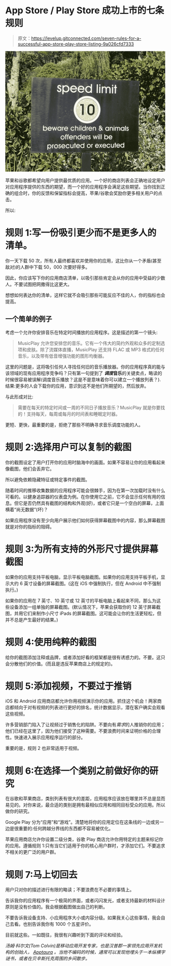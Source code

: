 # App Store / Play Store 成功上市的七条规则

> 原文：<https://levelup.gitconnected.com/seven-rules-for-a-successful-app-store-play-store-listing-9a026cfd7333>

![](img/3c885fa525094b3a87ca412a51fe87d1.png)

苹果和谷歌都希望向用户提供最优质的应用。一个好的商店列表会正确地设定用户对应用程序提供的东西的期望，而一个好的应用程序会满足这些期望。当你找到正确的组合时，你的反馈和保留指标会提高，苹果/谷歌会奖励你更多相关用户的点击。

所以:

# 规则 1:写一份吸引更少而不是更多人的清单。

你一天下载 50 次，所有人最终都喜欢并使用你的应用，这比你从一个矛盾(甚至敌对)的人群中下载 50，000 次要好得多。

因此，你应该写下你的应用商店清单，以吸引那些肯定会从你的应用中受益的少数人。不要试图把网撒得比这更大。

想想如何表达你的清单，这样它就不会吸引那些可能反应不佳的人，你的指标也会提高。

## 一个简单的例子

考虑一个允许你安排音乐在特定时间播放的应用程序。这是描述的第一个镜头:

> MusicPlay 允许您安排您的音乐。它有一个伟大的简约外观和众多的定制选项和皮肤。除了流媒体直播，MusicPlay 还支持 FLAC 或 MP3 格式的任何音乐，以及带有低音增强功能的图形均衡器。

这里的问题是，这将吸引任何人寻找任何旧的音乐播放器。你的应用程序真的能与该领域的现有应用程序竞争吗？只有第一句提到了 ***调度*音乐**的关键卖点，略读的时候很容易被误解(调度音乐播放？这是不是意味着你可以建立一个播放列表？).结果:更多的人会下载你的应用，意识到这不是他们所期望的，然后放弃。

与此形成对比:

> 需要在每天的特定时间或一周的不同日子播放音乐？MusicPlay 就是你要找的！支持每天，每周或每月的时间表和睡眠定时器。

更短、更快，最重要的是，拒绝了那些不明确寻求音乐调度功能的人。

# 规则 2:选择用户可以复制的截图

你的截图设定了用户打开你的应用时脑海中的画面。如果不容易让你的应用看起来像截图，他们会丢弃它。

所以避免依赖隐藏特征或特定事件的截图。

随着时间的推移收集数据的应用程序可能会很棘手，因为在第一次加载时没有什么可看的。以健身追踪器的仪表盘为例。在你使用它之前，它不会显示任何有用的信息。但它是否仍然具有截图的结构和外观(好)，或者它只是一个空白的屏幕，上面横着“尚无数据”(坏)？

如果应用程序没有至少向用户展示他们如何获得屏幕截图中的内容，那么屏幕截图就是对你的指标的阻碍。

# 规则 3:为所有支持的外形尺寸提供屏幕截图

如果你的应用支持平板电脑，显示平板电脑截图。如果你的应用支持平板手机，显示大约 6 英寸设备的屏幕截图。(这在 iOS 中强制执行，但在 Android 中不强制执行。)

如果你的应用在 7 英寸、10 英寸或 12 英寸的平板电脑上看起来不同，那么为这些设备添加一组单独的屏幕截图。(默认情况下，苹果会获取你的 12 英寸屏幕截图，并用它们来制作小尺寸 iPads 的屏幕截图。这可能会让你的生活更轻松，但并不总是产生最好的结果。)

# 规则 4:使用纯粹的截图

给你的截图添加注释或品牌，或者添加好看的框架都是很有诱惑力的。不要。这只会分散他们的价值。(而且是违反苹果商店上的规定的)。

# 规则 5:添加视频，不要过于推销

iOS 和 Android 应用商店都允许你用视频演示你的应用。抓住这个机会！两家商店都倾向于对有视频的列表进行更好的排名，统计数据显示，潜在客户确实会观看这些视频。

许多营销部门陷入了让视频过于销售化的陷阱。不要向有*需求*的人推销你的应用；他们已经在这里了，因为他们接受了这种需要。不要浪费时间来证明价格的合理性。快速进入展示应用程序运行的部分。

重要的是，规则 2 也非常适用于视频。

# 规则 6:在选择一个类别之前做好你的研究

在谷歌和苹果商店，类别列表有很大的差距，应用程序应该放在哪里并不总是显而易见的。对你来说，最合适的类别是拥有最相似应用和相同目标受众的应用。所以做你的研究。

Google Play 分为“应用”和“游戏”。清楚地将你的应用定位在这条线的一边或另一边是很重要的:任何跨越分界线的东西都不容易被优化。

苹果应用商店允许你设置二级分类，谷歌 Play 商店允许你用特定的主题来标记你的应用。遵循规则 1:只有当它们适用于你的核心用户群时，才添加它们。不要追求不相关的更广泛的用户群。

# 规则 7:马上切回去

用户只对你的描述进行有限的略读；不要浪费在不必要的事情上。

告诉我你的应用程序有一个极简的界面，或者闪闪发光，或者支持最新的材料设计原则是没有价值的。我会根据截图做出自己的判断。

不要告诉我设备支持、小应用程序大小或内容分级。如果我关心这些事情，我会自己去看。也别告诉我你有 1000 个五星评价。

目前就这些。一如既往，我很有兴趣听到下面的评论和经验。

*汤姆·科尔文(Tom Colvin)是移动应用开发专家，也是汉普郡一家领先应用开发机构的创始人，* [*Apptaura*](http://www.apptaura.com) *。当他不编码的时候，通常可以发现他埋头于一本纵横字谜书，或者在贝辛斯托克周围的乡间散步。*
